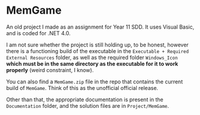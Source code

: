 # MemGame

An old project I made as an assignment for Year 11 SDD. It uses Visual Basic, and is coded for .NET 4.0. 

I am not sure whether the project is still holding up, to be honest, however there is a functioning build of the executable in the `Executable + Required External Resources` folder, as well as the required folder `Windows_Icon` **which must be in the same directory as the executable for it to work properly** (weird constraint, I know). 

You can also find a `MemGame.zip` file in the repo that contains the current build of `MemGame`. Think of this as the unofficial official release.

Other than that, the appropriate documentation is present in the `Documentation` folder, and the solution files are in `Project/MemGame`.